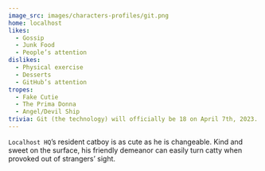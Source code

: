 ```yaml
---
image_src: images/characters-profiles/git.png
home: localhost
likes:
  - Gossip
  - Junk Food
  - People’s attention
dislikes:
  - Physical exercise
  - Desserts
  - GitHub’s attention
tropes:
  - Fake Cutie
  - The Prima Donna
  - Angel/Devil Ship
trivia: Git (the technology) will officially be 18 on April 7th, 2023. This equals `10010` years old in programming years.
---
```


`Localhost HQ`’s resident catboy is as cute as he is changeable. Kind and sweet on the surface, his friendly demeanor can easily turn catty when provoked out of strangers’ sight.
